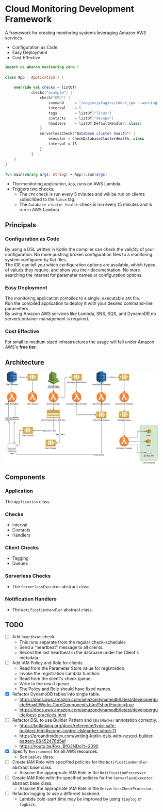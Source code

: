 # Cloud Monitoring Development Framework

A framework for creating monitoring systems leveraging Amazon AWS services.

- Configuration as Code
- Easy Deployment
- Cost Effective

```kotlin
import us.aharon.monitoring.core.*

class App : Application() {

    override val checks = listOf(
            checks("example") {
                check("CPU") {
                    command     = "/nagios/plugins/check_cpu --warning 75 --critical 85"
                    interval    = 5
                    tags        = listOf("linux")
                    contacts    = listOf("devops")
                    handlers    = listOf(DefaultHandler::class)
                } 
                serverlessCheck("Database cluster health") {
                    executor = CheckDatabaseClusterHealth::class
                    interval = 15
                }
            }
    )
}

fun main(vararg args: String) = App().run(args)
```

- The monitoring application, `App`, runs on AWS Lambda.
- Triggers two checks.
    - The `CPU` check is run every 5 minutes and will be run on clients 
    subscribed to the `linux` tag.
    - The `Database cluster health` check is run every 15 minutes and is
    run in AWS Lambda.

## Principals

### Configuration as Code
By using a DSL written in Kotlin the compiler can check the validity of 
your configuration.  No more pushing broken configuration files to a
monitoring system configured by flat files.   
The IDE can tell you which configuration options are available, which 
types of values they require, and show you their documentation.  No more
searching the internet for parameter names or configuration options.

### Easy Deployment
The monitoring application compiles to a single, executable `JAR` file.   
Run the compiled application to deploy it with your desired command-line 
parameters.   
By using Amazon AWS services like Lambda, SNS, SQS, and DynamoDB no 
server/container management is required.

### Cost Effective
For small to medium sized infrastructures the usage will fall under 
Amazon AWS's **free tier**.

## Architecture
![Architecture Diagram](./docs/arch-diagram.png "Architecture Diagram")

## Components
### Application
The `Application` class.

### Checks
- Interval
- Contacts
- Handlers

### Client Checks
- Tagging
- Queues

### Serverless Checks
- The `ServerlessExecutor` abstract class.

### Notification Handlers
- The `NotificationHandler` abstract class.

## TODO
- [ ] Add `heartbeat` check.
    - This runs separate from the regular check-scheduler.
    - Send a "heartbeat" message to all clients.
    - Record the last heartbeat in the database under the Client's metadata.
- [ ] Add IAM Policy and Role for clients.
    - Read from the Parameter Store value for registration.
    - Invoke the registration Lambda function.
    - Read from the client's check queue.
    - Write to the result queue.
    - The Policy and Role should have fixed names.
- [x] Refactor DynamoDB tables into single table.
    - https://docs.aws.amazon.com/amazondynamodb/latest/developerguide/HowItWorks.CoreComponents.html?shortFooter=true
    - https://docs.aws.amazon.com/amazondynamodb/latest/developerguide/best-practices.html
- [ ] Refactor DSL to use Builder Pattern and `@DslMarker` annotation correctly.
    - https://kotlinlang.org/docs/reference/type-safe-builders.html#scope-control-dslmarker-since-11
    - https://proandroiddev.com/writing-kotlin-dsls-with-nested-builder-pattern-66452476d5ef
    - https://youtu.be/Rvx_BfG3NDo?t=2090
- [x] Specify `Environment` for all AWS resources.
    - See `Deploy` class.
- [ ] Create IAM Role with specified policies for the `NotificationHandler` abstract base class.
    - Assume the appropriate IAM Role in the `NotificationProcessor`.
- [ ] Create IAM Role with the specified policies for the `ServerlessExecutor` abstract base class.    
    - Assume the appropriate IAM Role in the `ServerlessCheckProcessor`.
- [ ] Refactor logging to use a different backend.
    - Lambda cold-start time may be improved by using `tinylog` or `logback`.
